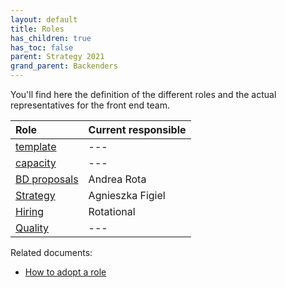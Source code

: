 ```yaml
---
layout: default
title: Roles
has_children: true
has_toc: false
parent: Strategy 2021
grand_parent: Backenders
---
```


You'll find here the definition of the different roles and the actual representatives for the front end team.

| Role | Current responsible |
|:--|:--|
| [template](/devismos/docs/backenders/strategy-2021/roles/template) | --- |
| [capacity](/devismos/docs/backenders/strategy-2021/roles/capacity) | --- |
| [BD proposals](/devismos/docs/backenders/strategy-2021/roles/business-development-proposals) | Andrea Rota |
| [Strategy](/devismos/docs/backenders/strategy-2021/roles/strategy) | Agnieszka Figiel |
| [Hiring](/devismos/docs/backenders/strategy-2021/roles/hiring) | Rotational |
| [Quality](/devismos/docs/backenders/strategy-2021/roles/quality) | --- |

Related documents:

* [How to adopt a role](/devismos/docs/guidelines/role-adoption)